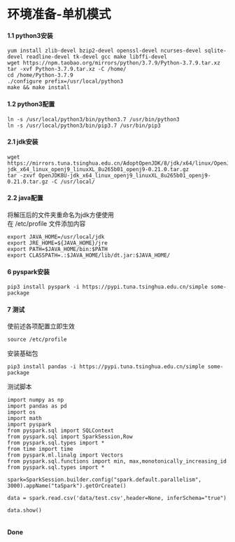 # 环境准备-单机模式

#### 1.1 python3安装
``` shell script
yum install zlib-devel bzip2-devel openssl-devel ncurses-devel sqlite-devel readline-devel tk-devel gcc make libffi-devel
wget https://npm.taobao.org/mirrors/python/3.7.9/Python-3.7.9.tar.xz
tar -xvf Python-3.7.9.tar.xz -C /home/
cd /home/Python-3.7.9
./configure prefix=/usr/local/python3
make && make install
```

#### 1.2 python3配置
```shell script
ln -s /usr/local/python3/bin/python3.7 /usr/bin/python3
ln -s /usr/local/python3/bin/pip3.7 /usr/bin/pip3
```

#### 2.1 jdk安装
```
wget https://mirrors.tuna.tsinghua.edu.cn/AdoptOpenJDK/8/jdk/x64/linux/OpenJDK8U-jdk_x64_linux_openj9_linuxXL_8u265b01_openj9-0.21.0.tar.gz
tar -zxvf OpenJDK8U-jdk_x64_linux_openj9_linuxXL_8u265b01_openj9-0.21.0.tar.gz -C /usr/local/
```
#### 2.2 java配置
将解压后的文件夹重命名为jdk方便使用   
在 /etc/profile 文件添加内容   
```
export JAVA_HOME=/usr/local/jdk
export JRE_HOME=${JAVA_HOME}/jre
export PATH=$JAVA_HOME/bin:$PATH
export CLASSPATH=.:$JAVA_HOME/lib/dt.jar:$JAVA_HOME/
```

#### 6 pyspark安装
```shell script
pip3 install pyspark -i https://pypi.tuna.tsinghua.edu.cn/simple some-package
```

#### 7 测试
使前述各项配置立即生效
```
source /etc/profile
```
安装基础包
```shell script
pip3 install pandas -i https://pypi.tuna.tsinghua.edu.cn/simple some-package
```
测试脚本
```
import numpy as np
import pandas as pd
import os
import math
import pyspark
from pyspark.sql import SQLContext
from pyspark.sql import SparkSession,Row
from pyspark.sql.types import *
from time import time
from pyspark.ml.linalg import Vectors
from pyspark.sql.functions import min, max,monotonically_increasing_id
from pyspark.sql.types import *

spark=SparkSession.builder.config("spark.default.parallelism", 3000).appName("taSpark").getOrCreate()

data = spark.read.csv('data/test.csv',header=None, inferSchema="true")

data.show()


```
#### Done